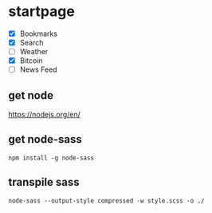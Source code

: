# startpage
- [x] Bookmarks
- [x] Search
- [ ] Weather
- [x] Bitcoin
- [ ] News Feed

## get node
https://nodejs.org/en/
## get node-sass
`npm install -g node-sass`
## transpile sass
`node-sass --output-style compressed -w style.scss -o ./`